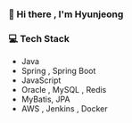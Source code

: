 ### 👋 Hi there , I'm Hyunjeong
<!-- ![Top Langs](https://github-readme-stats.vercel.app/api/top-langs/?username=HyunjeongJang&layout=compact)  -->


### 💻 Tech Stack 

- Java
- Spring , Spring Boot
- JavaScript
- Oracle , MySQL , Redis
- MyBatis, JPA
- AWS , Jenkins , Docker
